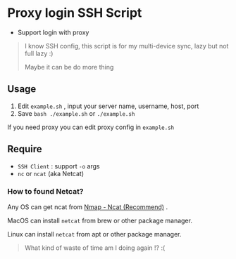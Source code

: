 #  Proxy login SSH Script

- Support login with proxy

> I know SSH config, this script is for my multi-device sync, lazy but not full lazy :)
>
> Maybe it can be do more thing

## Usage

1. Edit `example.sh` , input your server name, username, host, port
2. Save `bash ./example.sh` or `./example.sh` 

If you need proxy you can edit proxy config in `example.sh`

## Require

- `SSH Client` : support `-o` args
- `nc` or `ncat` (aka Netcat)

### How to found Netcat?

Any OS can get ncat from [Nmap - Ncat (Recommend)](https://nmap.org/ncat/) .

MacOS can install `netcat` from brew or other package manager.

Linux can install `netcat` from apt or other package manager.

> What kind of waste of time am I doing again !? :(